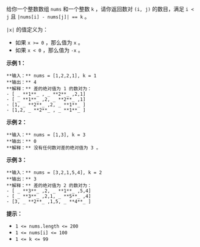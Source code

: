 给你一个整数数组 `nums` 和一个整数 `k` ，请你返回数对 `(i, j)` 的数目，满足 `i < j` 且 `|nums[i] -
nums[j]| == k` 。

`|x|` 的值定义为：

  * 如果 `x >= 0` ，那么值为 `x` 。
  * 如果 `x < 0` ，那么值为 `-x` 。



**示例 1：**

    
    
    **输入：** nums = [1,2,2,1], k = 1
    **输出：** 4
    **解释：** 差的绝对值为 1 的数对为：
    - [ _ **1**_ , _ **2**_ ,2,1]
    - [ _ **1**_ ,2, _ **2**_ ,1]
    - [1, _ **2**_ ,2, _ **1**_ ]
    - [1,2, _ **2**_ , _ **1**_ ]
    

**示例 2：**

    
    
    **输入：** nums = [1,3], k = 3
    **输出：** 0
    **解释：** 没有任何数对差的绝对值为 3 。
    

**示例 3：**

    
    
    **输入：** nums = [3,2,1,5,4], k = 2
    **输出：** 3
    **解释：** 差的绝对值为 2 的数对为：
    - [ _ **3**_ ,2, _ **1**_ ,5,4]
    - [ _ **3**_ ,2,1, _ **5**_ ,4]
    - [3, _ **2**_ ,1,5, _ **4**_ ]
    



**提示：**

  * `1 <= nums.length <= 200`
  * `1 <= nums[i] <= 100`
  * `1 <= k <= 99`

